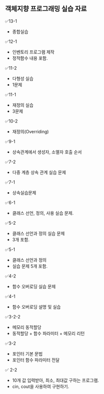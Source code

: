 ## 객체지향 프로그래밍 실습 자료

✅13-1
- 종합실습

✅12-1
- 인벤토리 프로그램 제작
- 정적함수 내용 포함.

✅11-2
- 다형성 실습
- 1문제

✅11-1
- 재정의 실습
- 3문제

✅10-2
- 재정의(Overriding)

✅9-1
- 상속관계에서 생성자, 소멸자 호출 순서

✅7-2
- 다중 계층 상속 관계 실습 문제

✅7-1
- 상속실습문제

✅6-1
- 클래스 선언, 정의, 사용 실습 문제.

✅5-2
- 클래스 선언과 정의 실습 문제
- 3개 포함.

✅5-1
- 클래스 선언과 정의
- 실습 문제 5개 포함.

✅4-2
- 함수 오버로딩 실습 문제

✅4-1
- 함수 오버로딩 설명 및 실습

✅3-2-2
- 메모리 동적할당
- 동적할당 + 함수 파라미터 + 메모리 리턴

✅3-2
- 포인터 기본 문법
- 포인터 함수 파라미터 전달

✅ 2-2
- 10개 값 입력받아, 최소, 최대값 구하는 프로그램.
- cin, cout을 사용하여 구현하기.
